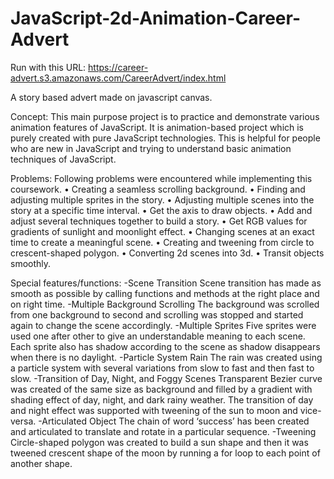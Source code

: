 # JavaScript-2d-Animation-Career-Advert
Run with this URL: https://career-advert.s3.amazonaws.com/CareerAdvert/index.html

A story based advert made on javascript canvas.

Concept:
This main purpose project is to practice and demonstrate various animation features of JavaScript. It is animation-based project which is purely created with pure JavaScript technologies. This is helpful for people who are new in JavaScript and trying to understand basic animation techniques of JavaScript.

Problems:
Following problems were encountered while implementing this coursework.
•	Creating a seamless scrolling background.
•	Finding and adjusting multiple sprites in the story.
•	Adjusting multiple scenes into the story at a specific time interval.
•	Get the axis to draw objects.
•	Add and adjust several techniques together to build a story.
•	Get RGB values for gradients of sunlight and moonlight effect.
•	Changing scenes at an exact time to create a meaningful scene.
•	Creating and tweening from circle to crescent-shaped polygon.
•	Converting 2d scenes into 3d.
•	Transit objects smoothly.

Special features/functions:
-Scene Transition
  Scene transition has made as smooth as possible by calling functions and methods at the right place and on right time.
-Multiple Background Scrolling
  The background was scrolled from one background to second and scrolling was stopped and started again to change the scene accordingly.
-Multiple Sprites
  Five sprites were used one after other to give an understandable meaning to each scene. Each sprite also has shadow according to the scene as shadow disappears when there is no daylight.
-Particle System Rain
  The rain was created using a particle system with several variations from slow to fast and then fast to slow.
-Transition of Day, Night, and Foggy Scenes
  Transparent Bezier curve was created of the same size as background and filled by a gradient with shading effect of day, night, and dark rainy weather. The transition of day and night effect was supported with tweening of the sun to moon and vice-versa.
-Articulated Object
  The chain of word ‘success’ has been created and articulated to translate and rotate in a particular sequence.
-Tweening 
  Circle-shaped polygon was created to build a sun shape and then it was tweened crescent shape of the moon by running a for loop to each point of another shape. 

